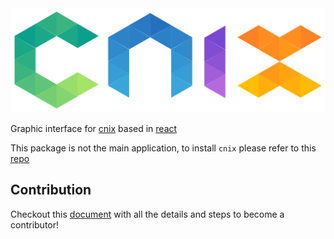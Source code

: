 <img src="https://github.com/rubeniskov/cnix/raw/master/docs/img/logo.svg">

Graphic interface for [cnix](http://cnix.io) based in [react](http://reactjs.org/)

This package is not the main application, to install `cnix` please refer to this [repo](https://github.com/rubeniskov/cnix)

## Contribution

Checkout this [document](./CONTRIBUTION.md) with all the details and steps to become a contributor!
